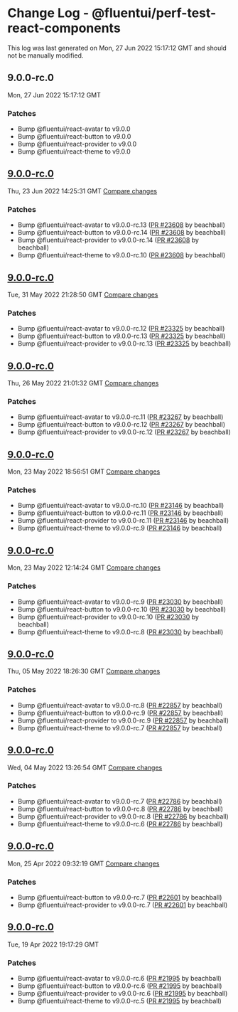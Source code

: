 # Change Log - @fluentui/perf-test-react-components

This log was last generated on Mon, 27 Jun 2022 15:17:12 GMT and should not be manually modified.

<!-- Start content -->

## 9.0.0-rc.0

Mon, 27 Jun 2022 15:17:12 GMT

### Patches

- Bump @fluentui/react-avatar to v9.0.0
- Bump @fluentui/react-button to v9.0.0
- Bump @fluentui/react-provider to v9.0.0
- Bump @fluentui/react-theme to v9.0.0

## [9.0.0-rc.0](https://github.com/microsoft/fluentui/tree/@fluentui/perf-test-react-components_v9.0.0-rc.0)

Thu, 23 Jun 2022 14:25:31 GMT 
[Compare changes](https://github.com/microsoft/fluentui/compare/@fluentui/perf-test-react-components_v9.0.0-rc.0..@fluentui/perf-test-react-components_v9.0.0-rc.0)

### Patches

- Bump @fluentui/react-avatar to v9.0.0-rc.13 ([PR #23608](https://github.com/microsoft/fluentui/pull/23608) by beachball)
- Bump @fluentui/react-button to v9.0.0-rc.14 ([PR #23608](https://github.com/microsoft/fluentui/pull/23608) by beachball)
- Bump @fluentui/react-provider to v9.0.0-rc.14 ([PR #23608](https://github.com/microsoft/fluentui/pull/23608) by beachball)
- Bump @fluentui/react-theme to v9.0.0-rc.10 ([PR #23608](https://github.com/microsoft/fluentui/pull/23608) by beachball)

## [9.0.0-rc.0](https://github.com/microsoft/fluentui/tree/@fluentui/perf-test-react-components_v9.0.0-rc.0)

Tue, 31 May 2022 21:28:50 GMT 
[Compare changes](https://github.com/microsoft/fluentui/compare/@fluentui/perf-test-react-components_v9.0.0-rc.0..@fluentui/perf-test-react-components_v9.0.0-rc.0)

### Patches

- Bump @fluentui/react-avatar to v9.0.0-rc.12 ([PR #23325](https://github.com/microsoft/fluentui/pull/23325) by beachball)
- Bump @fluentui/react-button to v9.0.0-rc.13 ([PR #23325](https://github.com/microsoft/fluentui/pull/23325) by beachball)
- Bump @fluentui/react-provider to v9.0.0-rc.13 ([PR #23325](https://github.com/microsoft/fluentui/pull/23325) by beachball)

## [9.0.0-rc.0](https://github.com/microsoft/fluentui/tree/@fluentui/perf-test-react-components_v9.0.0-rc.0)

Thu, 26 May 2022 21:01:32 GMT 
[Compare changes](https://github.com/microsoft/fluentui/compare/@fluentui/perf-test-react-components_v9.0.0-rc.0..@fluentui/perf-test-react-components_v9.0.0-rc.0)

### Patches

- Bump @fluentui/react-avatar to v9.0.0-rc.11 ([PR #23267](https://github.com/microsoft/fluentui/pull/23267) by beachball)
- Bump @fluentui/react-button to v9.0.0-rc.12 ([PR #23267](https://github.com/microsoft/fluentui/pull/23267) by beachball)
- Bump @fluentui/react-provider to v9.0.0-rc.12 ([PR #23267](https://github.com/microsoft/fluentui/pull/23267) by beachball)

## [9.0.0-rc.0](https://github.com/microsoft/fluentui/tree/@fluentui/perf-test-react-components_v9.0.0-rc.0)

Mon, 23 May 2022 18:56:51 GMT 
[Compare changes](https://github.com/microsoft/fluentui/compare/@fluentui/perf-test-react-components_v9.0.0-rc.0..@fluentui/perf-test-react-components_v9.0.0-rc.0)

### Patches

- Bump @fluentui/react-avatar to v9.0.0-rc.10 ([PR #23146](https://github.com/microsoft/fluentui/pull/23146) by beachball)
- Bump @fluentui/react-button to v9.0.0-rc.11 ([PR #23146](https://github.com/microsoft/fluentui/pull/23146) by beachball)
- Bump @fluentui/react-provider to v9.0.0-rc.11 ([PR #23146](https://github.com/microsoft/fluentui/pull/23146) by beachball)
- Bump @fluentui/react-theme to v9.0.0-rc.9 ([PR #23146](https://github.com/microsoft/fluentui/pull/23146) by beachball)

## [9.0.0-rc.0](https://github.com/microsoft/fluentui/tree/@fluentui/perf-test-react-components_v9.0.0-rc.0)

Mon, 23 May 2022 12:14:24 GMT 
[Compare changes](https://github.com/microsoft/fluentui/compare/@fluentui/perf-test-react-components_v9.0.0-rc.0..@fluentui/perf-test-react-components_v9.0.0-rc.0)

### Patches

- Bump @fluentui/react-avatar to v9.0.0-rc.9 ([PR #23030](https://github.com/microsoft/fluentui/pull/23030) by beachball)
- Bump @fluentui/react-button to v9.0.0-rc.10 ([PR #23030](https://github.com/microsoft/fluentui/pull/23030) by beachball)
- Bump @fluentui/react-provider to v9.0.0-rc.10 ([PR #23030](https://github.com/microsoft/fluentui/pull/23030) by beachball)
- Bump @fluentui/react-theme to v9.0.0-rc.8 ([PR #23030](https://github.com/microsoft/fluentui/pull/23030) by beachball)

## [9.0.0-rc.0](https://github.com/microsoft/fluentui/tree/@fluentui/perf-test-react-components_v9.0.0-rc.0)

Thu, 05 May 2022 18:26:30 GMT 
[Compare changes](https://github.com/microsoft/fluentui/compare/@fluentui/perf-test-react-components_v9.0.0-rc.0..@fluentui/perf-test-react-components_v9.0.0-rc.0)

### Patches

- Bump @fluentui/react-avatar to v9.0.0-rc.8 ([PR #22857](https://github.com/microsoft/fluentui/pull/22857) by beachball)
- Bump @fluentui/react-button to v9.0.0-rc.9 ([PR #22857](https://github.com/microsoft/fluentui/pull/22857) by beachball)
- Bump @fluentui/react-provider to v9.0.0-rc.9 ([PR #22857](https://github.com/microsoft/fluentui/pull/22857) by beachball)
- Bump @fluentui/react-theme to v9.0.0-rc.7 ([PR #22857](https://github.com/microsoft/fluentui/pull/22857) by beachball)

## [9.0.0-rc.0](https://github.com/microsoft/fluentui/tree/@fluentui/perf-test-react-components_v9.0.0-rc.0)

Wed, 04 May 2022 13:26:54 GMT 
[Compare changes](https://github.com/microsoft/fluentui/compare/@fluentui/perf-test-react-components_v9.0.0-rc.0..@fluentui/perf-test-react-components_v9.0.0-rc.0)

### Patches

- Bump @fluentui/react-avatar to v9.0.0-rc.7 ([PR #22786](https://github.com/microsoft/fluentui/pull/22786) by beachball)
- Bump @fluentui/react-button to v9.0.0-rc.8 ([PR #22786](https://github.com/microsoft/fluentui/pull/22786) by beachball)
- Bump @fluentui/react-provider to v9.0.0-rc.8 ([PR #22786](https://github.com/microsoft/fluentui/pull/22786) by beachball)
- Bump @fluentui/react-theme to v9.0.0-rc.6 ([PR #22786](https://github.com/microsoft/fluentui/pull/22786) by beachball)

## [9.0.0-rc.0](https://github.com/microsoft/fluentui/tree/@fluentui/perf-test-react-components_v9.0.0-rc.0)

Mon, 25 Apr 2022 09:32:19 GMT 
[Compare changes](https://github.com/microsoft/fluentui/compare/@fluentui/perf-test-react-components_v9.0.0-rc.0..@fluentui/perf-test-react-components_v9.0.0-rc.0)

### Patches

- Bump @fluentui/react-button to v9.0.0-rc.7 ([PR #22601](https://github.com/microsoft/fluentui/pull/22601) by beachball)
- Bump @fluentui/react-provider to v9.0.0-rc.7 ([PR #22601](https://github.com/microsoft/fluentui/pull/22601) by beachball)

## [9.0.0-rc.0](https://github.com/microsoft/fluentui/tree/@fluentui/perf-test-react-components_v9.0.0-rc.0)

Tue, 19 Apr 2022 19:17:29 GMT

### Patches

- Bump @fluentui/react-avatar to v9.0.0-rc.6 ([PR #21995](https://github.com/microsoft/fluentui/pull/21995) by beachball)
- Bump @fluentui/react-button to v9.0.0-rc.6 ([PR #21995](https://github.com/microsoft/fluentui/pull/21995) by beachball)
- Bump @fluentui/react-provider to v9.0.0-rc.6 ([PR #21995](https://github.com/microsoft/fluentui/pull/21995) by beachball)
- Bump @fluentui/react-theme to v9.0.0-rc.5 ([PR #21995](https://github.com/microsoft/fluentui/pull/21995) by beachball)
